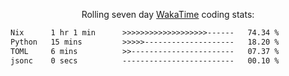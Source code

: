 <p align="center">Rolling seven day <a href="https://wakatime.com/@syrkis"/>WakaTime</a> coding stats:</p>
<!--START_SECTION:waka-->

```txt
Nix      1 hr 1 min      >>>>>>>>>>>>>>>>>>>------   74.34 %
Python   15 mins         >>>>>--------------------   18.20 %
TOML     6 mins          >>-----------------------   07.37 %
jsonc    0 secs          -------------------------   00.10 %
```

<!--END_SECTION:waka-->
